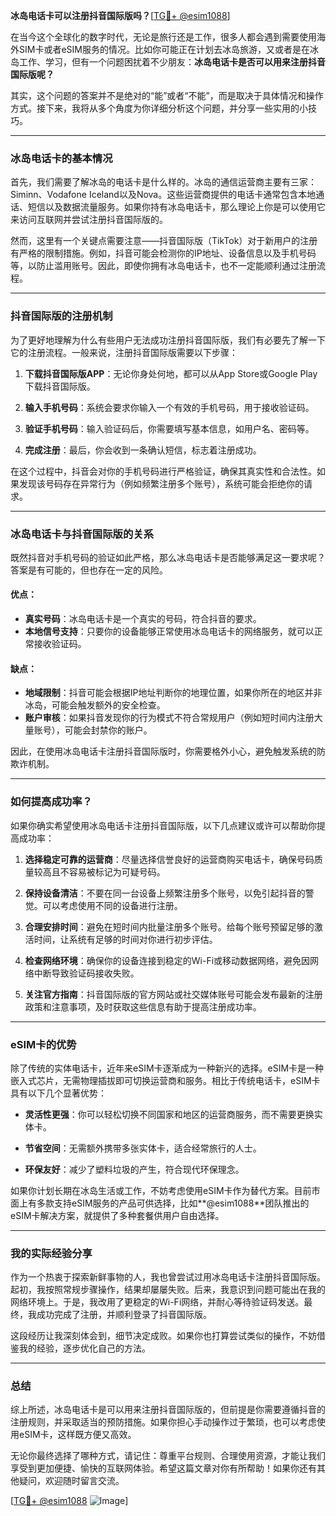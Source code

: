 **冰岛电话卡可以注册抖音国际版吗？**[[TG💪+ @esim1088](https://t.me/s/esim1088)]

在当今这个全球化的数字时代，无论是旅行还是工作，很多人都会遇到需要使用海外SIM卡或者eSIM服务的情况。比如你可能正在计划去冰岛旅游，又或者是在冰岛工作、学习，但有一个问题困扰着不少朋友：**冰岛电话卡是否可以用来注册抖音国际版呢？**

其实，这个问题的答案并不是绝对的“能”或者“不能”，而是取决于具体情况和操作方式。接下来，我将从多个角度为你详细分析这个问题，并分享一些实用的小技巧。

---

### 冰岛电话卡的基本情况

首先，我们需要了解冰岛的电话卡是什么样的。冰岛的通信运营商主要有三家：Siminn、Vodafone Iceland以及Nova。这些运营商提供的电话卡通常包含本地通话、短信以及数据流量服务。如果你持有冰岛电话卡，那么理论上你是可以使用它来访问互联网并尝试注册抖音国际版的。

然而，这里有一个关键点需要注意——抖音国际版（TikTok）对于新用户的注册有严格的限制措施。例如，抖音可能会检测你的IP地址、设备信息以及手机号码等，以防止滥用账号。因此，即使你拥有冰岛电话卡，也不一定能顺利通过注册流程。

---

### 抖音国际版的注册机制

为了更好地理解为什么有些用户无法成功注册抖音国际版，我们有必要先了解一下它的注册流程。一般来说，注册抖音国际版需要以下步骤：

1. **下载抖音国际版APP**：无论你身处何地，都可以从App Store或Google Play下载抖音国际版。
   
2. **输入手机号码**：系统会要求你输入一个有效的手机号码，用于接收验证码。
   
3. **验证手机号码**：输入验证码后，你需要填写基本信息，如用户名、密码等。
   
4. **完成注册**：最后，你会收到一条确认短信，标志着注册成功。

在这个过程中，抖音会对你的手机号码进行严格验证，确保其真实性和合法性。如果发现该号码存在异常行为（例如频繁注册多个账号），系统可能会拒绝你的请求。

---

### 冰岛电话卡与抖音国际版的关系

既然抖音对手机号码的验证如此严格，那么冰岛电话卡是否能够满足这一要求呢？答案是有可能的，但也存在一定的风险。

#### 优点：
- **真实号码**：冰岛电话卡是一个真实的号码，符合抖音的要求。
- **本地信号支持**：只要你的设备能够正常使用冰岛电话卡的网络服务，就可以正常接收验证码。

#### 缺点：
- **地域限制**：抖音可能会根据IP地址判断你的地理位置，如果你所在的地区并非冰岛，可能会触发额外的安全检查。
- **账户审核**：如果抖音发现你的行为模式不符合常规用户（例如短时间内注册大量账号），可能会封禁你的账户。

因此，在使用冰岛电话卡注册抖音国际版时，你需要格外小心，避免触发系统的防欺诈机制。

---

### 如何提高成功率？

如果你确实希望使用冰岛电话卡注册抖音国际版，以下几点建议或许可以帮助你提高成功率：

1. **选择稳定可靠的运营商**：尽量选择信誉良好的运营商购买电话卡，确保号码质量较高且不容易被标记为可疑号码。
   
2. **保持设备清洁**：不要在同一台设备上频繁注册多个账号，以免引起抖音的警觉。可以考虑使用不同的设备进行注册。

3. **合理安排时间**：避免在短时间内批量注册多个账号。给每个账号预留足够的激活时间，让系统有足够的时间对你进行初步评估。

4. **检查网络环境**：确保你的设备连接到稳定的Wi-Fi或移动数据网络，避免因网络中断导致验证码接收失败。

5. **关注官方指南**：抖音国际版的官方网站或社交媒体账号可能会发布最新的注册政策和注意事项，及时获取这些信息有助于提高注册成功率。

---

### eSIM卡的优势

除了传统的实体电话卡，近年来eSIM卡逐渐成为一种新兴的选择。eSIM卡是一种嵌入式芯片，无需物理插拔即可切换运营商和服务。相比于传统电话卡，eSIM卡具有以下几个显著优势：

- **灵活性更强**：你可以轻松切换不同国家和地区的运营商服务，而不需要更换实体卡。
  
- **节省空间**：无需额外携带多张实体卡，适合经常旅行的人士。

- **环保友好**：减少了塑料垃圾的产生，符合现代环保理念。

如果你计划长期在冰岛生活或工作，不妨考虑使用eSIM卡作为替代方案。目前市面上有多款支持eSIM服务的产品可供选择，比如**@esim1088**团队推出的eSIM卡解决方案，就提供了多种套餐供用户自由选择。

---

### 我的实际经验分享

作为一个热衷于探索新鲜事物的人，我也曾尝试过用冰岛电话卡注册抖音国际版。起初，我按照常规步骤操作，结果却屡屡失败。后来，我意识到问题可能出在我的网络环境上。于是，我改用了更稳定的Wi-Fi网络，并耐心等待验证码发送。最终，我成功完成了注册，并顺利登录了抖音国际版。

这段经历让我深刻体会到，细节决定成败。如果你也打算尝试类似的操作，不妨借鉴我的经验，逐步优化自己的方法。

---

### 总结

综上所述，冰岛电话卡是可以用来注册抖音国际版的，但前提是你需要遵循抖音的注册规则，并采取适当的预防措施。如果你担心手动操作过于繁琐，也可以考虑使用eSIM卡，这样既方便又高效。

无论你最终选择了哪种方式，请记住：尊重平台规则、合理使用资源，才能让我们享受到更加便捷、愉快的互联网体验。希望这篇文章对你有所帮助！如果你还有其他疑问，欢迎随时留言交流。

[[TG💪+ @esim1088](https://t.me/s/esim1088) ![Image](https://i.postimg.cc/4NQfJmqS/Snipaste-2025-05-13-00-14-12.png)]
